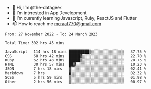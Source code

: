 - 👋 Hi, I’m @the-datageek
- 👀 I’m interested in App Development
- 🌱 I’m currently learning Javascript, Ruby, ReactJS and Flutter
- 📫 How to reach me moraaf770@gmail.com

<!---
the-datageek/the-datageek is a ✨ special ✨ repository because its `README.md` (this file) appears on your GitHub profile.
You can click the Preview link to take a look at your changes.
--->
<!--START_SECTION:waka-->

```text
From: 27 November 2022 - To: 24 March 2023

Total Time: 302 hrs 45 mins

JavaScript   114 hrs 18 mins █████████▒░░░░░░░░░░░░░░░   37.75 %
CSS          68 hrs 42 mins  █████▓░░░░░░░░░░░░░░░░░░░   22.70 %
Ruby         62 hrs 48 mins  █████▒░░░░░░░░░░░░░░░░░░░   20.75 %
HTML         30 hrs 57 mins  ██▓░░░░░░░░░░░░░░░░░░░░░░   10.23 %
JSON         7 hrs 18 mins   ▓░░░░░░░░░░░░░░░░░░░░░░░░   02.41 %
Markdown     7 hrs           ▓░░░░░░░░░░░░░░░░░░░░░░░░   02.32 %
SCSS         5 hrs 59 mins   ▒░░░░░░░░░░░░░░░░░░░░░░░░   01.98 %
Other        2 hrs 56 mins   ▒░░░░░░░░░░░░░░░░░░░░░░░░   00.97 %
```

<!--END_SECTION:waka-->
